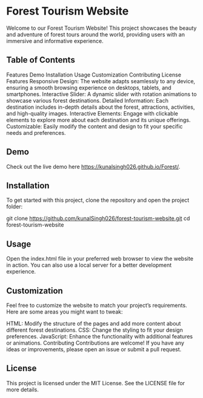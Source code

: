 # Forest Tourism Website
Welcome to our Forest Tourism Website! This project showcases the beauty and adventure of forest tours around the world, providing users with an immersive and informative experience.

## Table of Contents
Features
Demo
Installation
Usage
Customization
Contributing
License
Features
Responsive Design: The website adapts seamlessly to any device, ensuring a smooth browsing experience on desktops, tablets, and smartphones.
Interactive Slider: A dynamic slider with rotation animations to showcase various forest destinations.
Detailed Information: Each destination includes in-depth details about the forest, attractions, activities, and high-quality images.
Interactive Elements: Engage with clickable elements to explore more about each destination and its unique offerings.
Customizable: Easily modify the content and design to fit your specific needs and preferences.
## Demo
Check out the live demo here https://kunalsingh026.github.io/Forest/.

## Installation
To get started with this project, clone the repository and open the project folder:

git clone https://github.com/kunalSingh026/forest-tourism-website.git
cd forest-tourism-website

## Usage
Open the index.html file in your preferred web browser to view the website in action. You can also use a local server for a better development experience.

## Customization
Feel free to customize the website to match your project’s requirements. Here are some areas you might want to tweak:

HTML: Modify the structure of the pages and add more content about different forest destinations.
CSS: Change the styling to fit your design preferences.
JavaScript: Enhance the functionality with additional features or animations.
Contributing
Contributions are welcome! If you have any ideas or improvements, please open an issue or submit a pull request.

## License
This project is licensed under the MIT License. See the LICENSE file for more details.
